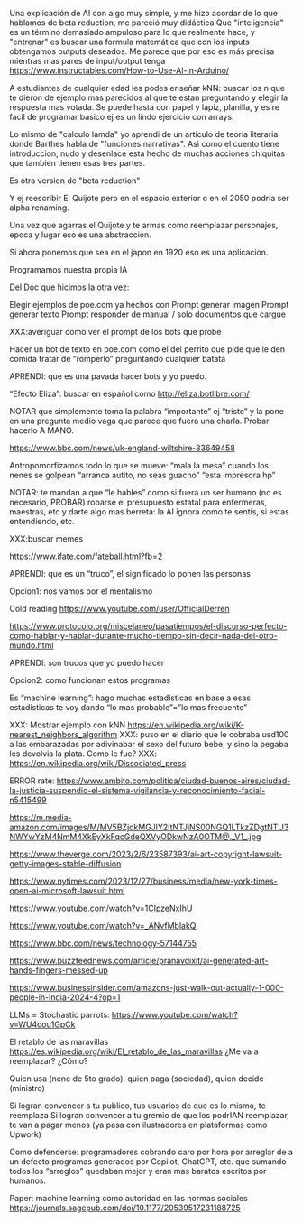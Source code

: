Una explicación de AI con algo muy simple, y me hizo acordar de lo que hablamos de beta reduction, me pareció muy didáctica
Que "inteligencia" es un término demasiado ampuloso para lo que realmente hace, y "entrenar" es buscar una formula matemática que con los inputs obtengamos outputs deseados. 
Me parece que por eso es más precisa mientras mas pares de input/output tenga
https://www.instructables.com/How-to-Use-AI-in-Arduino/

A estudiantes de cualquier edad les podes enseñar kNN: buscar los n que te dieron de ejemplo mas parecidos al que te estan preguntando y elegir la respuesta mas votada. Se puede hasta con papel y lapiz, planilla, y es re facil de programar basico ej es un lindo ejercicio con arrays.


Lo mismo de "calculo lamda" yo aprendi de un articulo de teoria literaria donde Barthes habla de "funciones narrativas". Asi como el cuento tiene introduccion, nudo y desenlace esta hecho de muchas acciones chiquitas que tambien tienen esas tres partes.

Es otra version de "beta reduction"

Y ej reescribir El Quijote pero en el espacio exterior o en el 2050 podria ser alpha renaming.

Una vez que agarras el Quijote y te armas como reemplazar personajes, epoca y lugar eso es una abstraccion.

Si ahora ponemos que sea en el japon en 1920 eso es una aplicacion.



Programamos nuestra propia IA

Del Doc que hicimos la otra vez:

Elegir ejemplos de poe.com ya hechos con
Prompt generar imagen
Prompt generar texto
Prompt responder de manual / solo documentos que cargue

XXX:averiguar como ver el prompt de los bots que probe

Hacer un bot de texto en poe.com como el del perrito que pide que le den comida
tratar de “romperlo” preguntando cualquier batata

APRENDI: que es una pavada hacer bots y yo puedo.

“Efecto Eliza”: buscar en español como
http://eliza.botlibre.com/

NOTAR que simplemente toma la palabra “importante” ej “triste” y la pone en una pregunta medio vaga que parece que fuera una charla. Probar hacerlo A MANO.

https://www.bbc.com/news/uk-england-wiltshire-33649458

Antropomorfizamos todo lo que se mueve:
“mala la mesa” cuando los nenes se golpean
“arranca autito, no seas guacho”
“esta impresora hp”

NOTAR:
te mandan a que “le hables” como si fuera un ser humano (no es necesario, PROBAR)
robarse el presupuesto estatal para enfermeras, maestras, etc y darte algo mas berreta: la AI ignora como te sentis, si estas entendiendo, etc.

XXX:buscar memes

https://www.ifate.com/fateball.html?fb=2

APRENDI: que es un “truco”, el significado lo ponen las personas

Opcion1: nos vamos por el mentalismo

Cold reading https://www.youtube.com/user/OfficialDerren

https://www.protocolo.org/miscelaneo/pasatiempos/el-discurso-perfecto-como-hablar-y-hablar-durante-mucho-tiempo-sin-decir-nada-del-otro-mundo.html

APRENDI: son trucos que yo puedo hacer

Opcion2: como funcionan estos programas

Es “machine learning”: 
hago muchas estadisticas
en base a esas estadisticas te voy dando “lo mas probable”=”lo mas frecuente”

XXX: Mostrar ejemplo con kNN https://en.wikipedia.org/wiki/K-nearest_neighbors_algorithm
XXX: puso en el diario que le cobraba usd100 a las embarazadas por adivinabar el sexo del futuro bebe, y sino la pegaba les devolvia la plata. Como le fue?
XXX: https://en.wikipedia.org/wiki/Dissociated_press

ERROR rate: https://www.ambito.com/politica/ciudad-buenos-aires/ciudad-la-justicia-suspendio-el-sistema-vigilancia-y-reconocimiento-facial-n5415499

https://m.media-amazon.com/images/M/MV5BZjdkMGJlY2ItNTJjNS00NGQ1LTkzZDgtNTU3NWYwYzM4NmM4XkEyXkFqcGdeQXVyODkwNzA0OTM@._V1_.jpg

https://www.theverge.com/2023/2/6/23587393/ai-art-copyright-lawsuit-getty-images-stable-diffusion

https://www.nytimes.com/2023/12/27/business/media/new-york-times-open-ai-microsoft-lawsuit.html

https://www.youtube.com/watch?v=1CIpzeNxIhU

https://www.youtube.com/watch?v=_ANvfMblakQ

https://www.bbc.com/news/technology-57144755

https://www.buzzfeednews.com/article/pranavdixit/ai-generated-art-hands-fingers-messed-up

https://www.businessinsider.com/amazons-just-walk-out-actually-1-000-people-in-india-2024-4?op=1

LLMs = Stochastic parrots: https://www.youtube.com/watch?v=WU4oou1GpCk

El retablo de las maravillas https://es.wikipedia.org/wiki/El_retablo_de_las_maravillas
¿Me va a reemplazar? ¿Cómo?

Quien usa (nene de 5to grado), quien paga (sociedad), quien decide (ministro)

Si logran convencer a tu publico, tus usuarios de que es lo mismo, te reemplaza
Si logran convencer a tu gremio de que los podrIAN reemplazar, te van a pagar menos (ya pasa con ilustradores en plataformas como Upwork)

Como defenderse:
programadores cobrando caro por hora por arreglar de a un defecto programas generados por Copilot, ChatGPT, etc. que sumando todos los “arreglos” quedaban mejor y eran mas baratos escritos por humanos.


Paper: machine learning como autoridad en las normas sociales
https://journals.sagepub.com/doi/10.1177/20539517231188725
